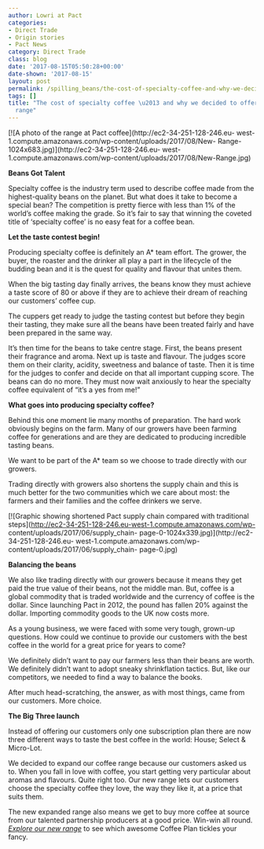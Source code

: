 ```yaml
---
author: Lowri at Pact
categories:
- Direct Trade
- Origin stories
- Pact News
category: Direct Trade
class: blog
date: '2017-08-15T05:50:28+00:00'
date-shown: '2017-08-15'
layout: post
permalink: /spilling_beans/the-cost-of-specialty-coffee-and-why-we-decided-to-offer-you-a-bigger-range
tags: []
title: "The cost of specialty coffee \u2013 and why we decided to offer you a bigger
  range"
---
```


[![A photo of the range at Pact coffee](http://ec2-34-251-128-246.eu-
west-1.compute.amazonaws.com/wp-content/uploads/2017/08/New-
Range-1024x683.jpg)](http://ec2-34-251-128-246.eu-
west-1.compute.amazonaws.com/wp-content/uploads/2017/08/New-Range.jpg)

**Beans Got Talent**

Specialty coffee is the industry term used to describe coffee made from the
highest-quality beans on the planet. But what does it take to become a special
bean? The competition is pretty fierce with less than 1% of the world’s coffee
making the grade. So it’s fair to say that winning the coveted title of
‘specialty coffee’ is no easy feat for a coffee bean.

**Let the taste contest begin!**

Producing specialty coffee is definitely an A* team effort. The grower, the
buyer, the roaster and the drinker all play a part in the lifecycle of the
budding bean and it is the quest for quality and flavour that unites them.

When the big tasting day finally arrives, the beans know they must achieve a
taste score of 80 or above if they are to achieve their dream of reaching our
customers’ coffee cup.

The cuppers get ready to judge the tasting contest but before they begin their
tasting, they make sure all the beans have been treated fairly and have been
prepared in the same way.

It’s then time for the beans to take centre stage. First, the beans present
their fragrance and aroma. Next up is taste and flavour. The judges score them
on their clarity, acidity, sweetness and balance of taste. Then it is time for
the judges to confer and decide on that all important cupping score. The beans
can do no more. They must now wait anxiously to hear the specialty coffee
equivalent of “it’s a yes from me!”

**What goes into producing specialty coffee?**

Behind this one moment lie many months of preparation. The hard work obviously
begins on the farm. Many of our growers have been farming coffee for
generations and are they are dedicated to producing incredible tasting beans.

We want to be part of the A* team so we choose to trade directly with our
growers.

Trading directly with growers also shortens the supply chain and this is much
better for the two communities which we care about most: the farmers and their
families and the coffee drinkers we serve.

[![Graphic showing shortened Pact supply chain compared with traditional
steps](http://ec2-34-251-128-246.eu-west-1.compute.amazonaws.com/wp-
content/uploads/2017/06/supply_chain-
page-0-1024x339.jpg)](http://ec2-34-251-128-246.eu-
west-1.compute.amazonaws.com/wp-content/uploads/2017/06/supply_chain-
page-0.jpg)

**Balancing the beans**

We also like trading directly with our growers because it means they get paid
the true value of their beans, not the middle man. But, coffee is a global
commodity that is traded worldwide and the currency of coffee is the dollar.
Since launching Pact in 2012, the pound has fallen 20% against the dollar.
Importing commodity goods to the UK now costs more.

As a young business, we were faced with some very tough, grown-up questions.
How could we continue to provide our customers with the best coffee in the
world for a great price for years to come?

We definitely didn’t want to pay our farmers less than their beans are worth.
We definitely didn’t want to adopt sneaky shrinkflation tactics. But, like our
competitors, we needed to find a way to balance the books.

After much head-scratching, the answer, as with most things, came from our
customers. More choice.

**The Big Three launch**

Instead of offering our customers only one subscription plan there are now
three different ways to taste the best coffee in the world: House; Select &
Micro-Lot.

We decided to expand our coffee range because our customers asked us to. When
you fall in love with coffee, you start getting very particular about aromas
and flavours. Quite right too. Our new range lets our customers choose the
specialty coffee they love, the way they like it, at a price that suits them.

The new expanded range also means we get to buy more coffee at source from our
talented partnership producers at a good price. Win-win all round. [_Explore
our new range_](https://welcome.pactcoffee.com/pactplans/) to see which
awesome Coffee Plan tickles your fancy.